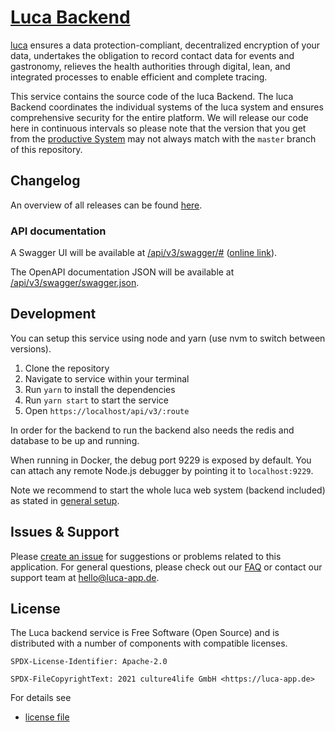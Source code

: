 # [Luca Backend](https://app.luca-app.de/api/v3/:route)

[luca](https://luca-app.de) ensures a data protection-compliant, decentralized
encryption of your data, undertakes the obligation to record contact data for
events and gastronomy, relieves the health authorities through digital, lean,
and integrated processes to enable efficient and complete tracing.

This service contains the source code of the luca Backend. The luca Backend
coordinates the individual systems of the luca system and ensures comprehensive
security for the entire platform. We will release our code here in continuous
intervals so please note that the version that you get from the
[productive System](https://app.luca-app.de) may not always match with the
`master` branch of this repository.

## Changelog

An overview of all releases can be found
[here](https://gitlab.com/lucaapp/web/-/blob/master/CHANGELOG.md).

### API documentation

A Swagger UI will be available at
[/api/v3/swagger/#](https://localhost/api/v3/swagger/#)
([online link](https://app.luca-app.de/api/v3/swagger/#)).

The OpenAPI documentation JSON will be available at
[/api/v3/swagger/swagger.json](https://localhost/api/v3/swagger/swagger.json).

## Development

You can setup this service using node and yarn (use nvm to switch between
versions).

1. Clone the repository
2. Navigate to service within your terminal
3. Run `yarn` to install the dependencies
4. Run `yarn start` to start the service
5. Open `https://localhost/api/v3/:route`

In order for the backend to run the backend also needs the redis and database to
be up and running.

When running in Docker, the debug port 9229 is exposed by default. You can attach any remote Node.js debugger by pointing it to `localhost:9229`.

Note we recommend to start the whole luca web system (backend included) as
stated in [general setup](../../README.md).

## Issues & Support

Please [create an issue](https://gitlab.com/lucaapp/web/-/issues) for
suggestions or problems related to this application. For general questions,
please check out our [FAQ](https://www.luca-app.de/faq/) or contact our support
team at [hello@luca-app.de](mailto:hello@luca-app.de).

## License

The Luca backend service is Free Software (Open Source) and is distributed with
a number of components with compatible licenses.

```
SPDX-License-Identifier: Apache-2.0

SPDX-FileCopyrightText: 2021 culture4life GmbH <https://luca-app.de>
```

For details see

- [license file](https://gitlab.com/lucaapp/web/-/blob/master/LICENSE)
